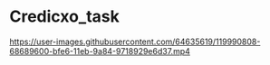 # Credicxo_task


https://user-images.githubusercontent.com/64635619/119990808-68689600-bfe6-11eb-9a84-9718929e6d37.mp4


